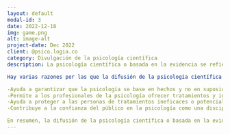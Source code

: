 ```yaml
---
layout: default
modal-id: 3
date: 2022-12-18
img: game.png
alt: image-alt
project-date: Dec 2022
client: @psico.logia.co
category: Divulgación de la psicología científica 
description: La psicología científica o basada en la evidencia se refiere a la práctica de la psicología que se basa en principios y teorías científicos, y utiliza métodos científicos para evaluar y demostrar su efectividad. Esto significa que la psicología científica o basada en la evidencia se basa en la investigación y en la evidencia empírica, en lugar de en la creencia o la opinión personal.

Hay varias razones por las que la difusión de la psicología científica o basada en la evidencia es importante:

-Ayuda a garantizar que la psicología se base en hechos y no en suposiciones o creencias personales.
-Permite a los profesionales de la psicología ofrecer tratamientos y intervenciones efectivos y basados en la evidencia, en lugar de utilizar métodos que no han sido demostrados como efectivos.
-Ayuda a proteger a las personas de tratamientos ineficaces o potencialmente dañinos.
-Contribuye a la confianza del público en la psicología como una disciplina científica y respetada.

En resumen, la difusión de la psicología científica o basada en la evidencia es importante porque nos ayuda a asegurar que la psicología se base en hechos y en la evidencia empírica, y nos permite ofrecer tratamientos y intervenciones efectivos y seguros a nuestros clientes.
---
```

